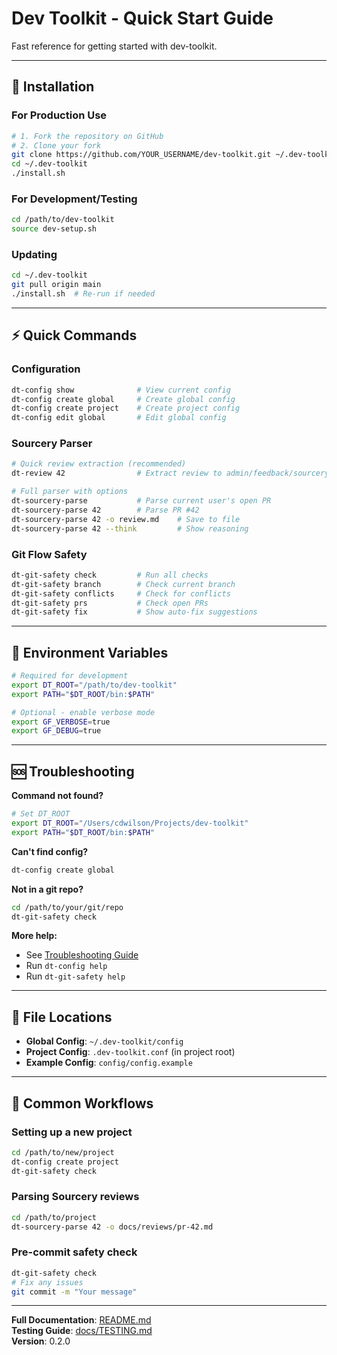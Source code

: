 # Dev Toolkit - Quick Start Guide

Fast reference for getting started with dev-toolkit.

---

## 🚀 Installation

### For Production Use
```bash
# 1. Fork the repository on GitHub
# 2. Clone your fork
git clone https://github.com/YOUR_USERNAME/dev-toolkit.git ~/.dev-toolkit
cd ~/.dev-toolkit
./install.sh
```

### For Development/Testing
```bash
cd /path/to/dev-toolkit
source dev-setup.sh
```

### Updating
```bash
cd ~/.dev-toolkit
git pull origin main
./install.sh  # Re-run if needed
```

---

## ⚡ Quick Commands

### Configuration
```bash
dt-config show              # View current config
dt-config create global     # Create global config
dt-config create project    # Create project config
dt-config edit global       # Edit global config
```

### Sourcery Parser
```bash
# Quick review extraction (recommended)
dt-review 42                # Extract review to admin/feedback/sourcery/pr42.md

# Full parser with options
dt-sourcery-parse           # Parse current user's open PR
dt-sourcery-parse 42        # Parse PR #42
dt-sourcery-parse 42 -o review.md    # Save to file
dt-sourcery-parse 42 --think         # Show reasoning
```

### Git Flow Safety
```bash
dt-git-safety check         # Run all checks
dt-git-safety branch        # Check current branch
dt-git-safety conflicts     # Check for conflicts
dt-git-safety prs           # Check open PRs
dt-git-safety fix           # Show auto-fix suggestions
```

---

## 🔧 Environment Variables

```bash
# Required for development
export DT_ROOT="/path/to/dev-toolkit"
export PATH="$DT_ROOT/bin:$PATH"

# Optional - enable verbose mode
export GF_VERBOSE=true
export GF_DEBUG=true
```

---

## 🆘 Troubleshooting

**Command not found?**
```bash
# Set DT_ROOT
export DT_ROOT="/Users/cdwilson/Projects/dev-toolkit"
export PATH="$DT_ROOT/bin:$PATH"
```

**Can't find config?**
```bash
dt-config create global
```

**Not in a git repo?**
```bash
cd /path/to/your/git/repo
dt-git-safety check
```

**More help:**
- See [Troubleshooting Guide](docs/troubleshooting/common-issues.md)
- Run `dt-config help`
- Run `dt-git-safety help`

---

## 📁 File Locations

- **Global Config**: `~/.dev-toolkit/config`
- **Project Config**: `.dev-toolkit.conf` (in project root)
- **Example Config**: `config/config.example`

---

## 🎯 Common Workflows

### Setting up a new project
```bash
cd /path/to/new/project
dt-config create project
dt-git-safety check
```

### Parsing Sourcery reviews
```bash
cd /path/to/project
dt-sourcery-parse 42 -o docs/reviews/pr-42.md
```

### Pre-commit safety check
```bash
dt-git-safety check
# Fix any issues
git commit -m "Your message"
```

---

**Full Documentation**: [README.md](README.md)  
**Testing Guide**: [docs/TESTING.md](docs/TESTING.md)  
**Version**: 0.2.0
